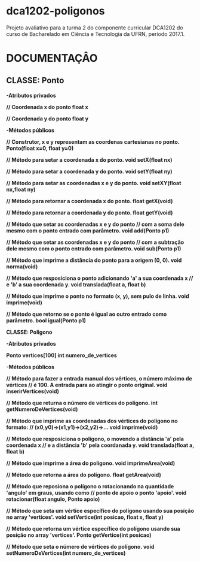 # dca1202-poligonos

Projeto avaliativo para a turma 2 do componente curricular DCA1202 do curso de Bacharelado em Ciência e Tecnologia da UFRN, período 2017.1.

<h1> DOCUMENTAÇÂO </h1>

<h2>CLASSE: Ponto </h2>

<h4>-Atributos privados
 
// Coordenada x do ponto
float x

// Coordenada y do ponto
float y
 
-Métodos públicos

// Construtor, x e y representam as coordenas cartesianas no ponto.
Ponto(float x=0, float y=0)
  
// Método para setar a coordenada x do ponto.
void setX(float nx)

// Método para setar a coordenada y do ponto.
void setY(float ny)

// Método para setar as coordenadas x e y do ponto.
void setXY(float nx,float ny)

// Método para retornar a coordenada x do ponto.
float getX(void)

// Método para retornar a coordenada y do ponto.
float getY(void)

// Método que setar as coordenadas x e y do ponto 
// com a soma dele mesmo com o ponto entrado com parâmetro.
void add(Ponto p1)

// Método que setar as coordenadas x e y do ponto 
// com a subtração dele mesmo com o ponto entrado com parâmetro.
void sub(Ponto p1)

// Método que imprime a distância do ponto para a origem (0, 0).
void norma(void)

// Método que resposiciona o ponto adicionando 'a' a sua coordenada x
// e 'b' a sua coordenada y.
void translada(float a, float b)

// Método que imprime o ponto no formato (x, y), sem pulo de linha.
void imprime(void)

// Método que retorno se o ponto é igual ao outro entrado como parâmetro.
bool igual(Ponto p1)


CLASSE: Poligono

-Atributos privados

Ponto vertices[100]
int numero_de_vertices
  
-Métodos públicos
  
// Método para fazer a entrada manual dos vértices, o número máximo de vértices
// é 100. A entrada para ao atingir o ponto original.
void inserirVertices(void)

// Método que returna o número de vértices do polígono.
int getNumeroDeVertices(void)

// Método que imprime as coordenadas dos vértices do polígono no formato:
// (x0,y0)→(x1,y1)→(x2,y2)→…​
void imprime(void)

// Método que resposiciona o polígono, o movendo a distância 'a' pela coordenada x
//  e a distância 'b' pela coordanada y.
void translada(float a, float b)

// Método que imprime a área do polígono.
void imprimeArea(void)

// Método que retorna a área do polígono.
float getArea(void)

// Método que reposiona o polígono o rotacionando na quantidade 'angulo' em graus, usando como
// ponto de apoio o ponto 'apoio'.
void rotacionar(float angulo, Ponto apoio)

// Método que seta um vértice específico do polígono usando sua posíção no array 'vertices'. 
void setVertice(int posicao, float x, float y)

// Método que retorna um vértice específico do polígono usando sua posíção no array 'vertices'.
Ponto getVertice(int posicao)

// Método que seta o número de vértices do polígono.
void setNumeroDeVertices(int numero_de_vertices)

